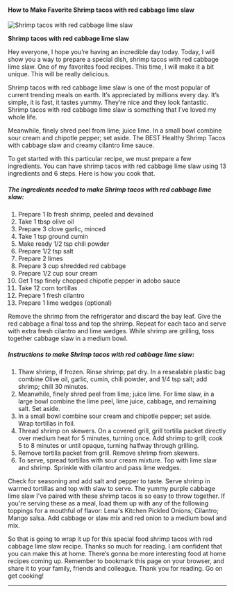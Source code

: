             

#### How to Make Favorite Shrimp tacos with red cabbage lime slaw

![Shrimp tacos with red cabbage lime slaw](https://img-global.cpcdn.com/recipes/5031113387933696/751x532cq70/shrimp-tacos-with-red-cabbage-lime-slaw-recipe-main-photo.jpg)

**Shrimp tacos with red cabbage lime slaw**

Hey everyone, I hope you’re having an incredible day today. Today, I will show you a way to prepare a special dish, shrimp tacos with red cabbage lime slaw. One of my favorites food recipes. This time, I will make it a bit unique. This will be really delicious.

Shrimp tacos with red cabbage lime slaw is one of the most popular of current trending meals on earth. It’s appreciated by millions every day. It’s simple, it is fast, it tastes yummy. They’re nice and they look fantastic. Shrimp tacos with red cabbage lime slaw is something that I’ve loved my whole life.

Meanwhile, finely shred peel from lime; juice lime. In a small bowl combine sour cream and chipotle pepper; set aside. The BEST Healthy Shrimp Tacos with cabbage slaw and creamy cilantro lime sauce.

To get started with this particular recipe, we must prepare a few ingredients. You can have shrimp tacos with red cabbage lime slaw using 13 ingredients and 6 steps. Here is how you cook that.

##### The ingredients needed to make Shrimp tacos with red cabbage lime slaw:

1.  Prepare 1 lb fresh shrimp, peeled and devained
2.  Take 1 tbsp olive oil
3.  Prepare 3 clove garlic, minced
4.  Take 1 tsp ground cumin
5.  Make ready 1/2 tsp chili powder
6.  Prepare 1/2 tsp salt
7.  Prepare 2 limes
8.  Prepare 3 cup shredded red cabbage
9.  Prepare 1/2 cup sour cream
10.  Get 1 tsp finely chopped chipotle pepper in adobo sauce
11.  Take 12 corn tortillas
12.  Prepare 1 fresh cilantro
13.  Prepare 1 lime wedges (optional)

Remove the shrimp from the refrigerator and discard the bay leaf. Give the red cabbage a final toss and top the shrimp. Repeat for each taco and serve with extra fresh cilantro and lime wedges. While shrimp are grilling, toss together cabbage slaw in a medium bowl.

##### Instructions to make Shrimp tacos with red cabbage lime slaw:

1.  Thaw shrimp, if frozen. Rinse shrimp; pat dry. In a resealable plastic bag combine Olive oil, garlic, cumin, chili powder, and 1/4 tsp salt; add shrimp; chill 30 minutes.
2.  Meanwhile, finely shred peel from lime; juice lime. For lime slaw, in a large bowl combine the lime peel, lime juice, cabbage, and remaining salt. Set aside.
3.  In a small bowl combine sour cream and chipotle pepper; set aside. Wrap tortillas in foil.
4.  Thread shrimp on skewers. On a covered grill, grill tortilla packet directly over medium heat for 5 minutes, turning once. Add shrimp to grill; cook 5 to 8 minutes or until opaque, turning halfway through grilling.
5.  Remove tortilla packet from grill. Remove shrimp from skewers.
6.  To serve, spread tortillas with sour cream mixture. Top with lime slaw and shrimp. Sprinkle with cilantro and pass lime wedges.

Check for seasoning and add salt and pepper to taste. Serve shrimp in warmed tortillas and top with slaw to serve. The yummy purple cabbage lime slaw I've paired with these shrimp tacos is so easy to throw together. If you're serving these as a meal, load them up with any of the following toppings for a mouthful of flavor: Lena's Kitchen Pickled Onions; Cilantro; Mango salsa. Add cabbage or slaw mix and red onion to a medium bowl and mix.

So that is going to wrap it up for this special food shrimp tacos with red cabbage lime slaw recipe. Thanks so much for reading. I am confident that you can make this at home. There’s gonna be more interesting food at home recipes coming up. Remember to bookmark this page on your browser, and share it to your family, friends and colleague. Thank you for reading. Go on get cooking!

* * *